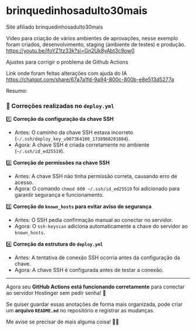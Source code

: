# brinquedinhosadulto30mais
Site afiliado brinquedinhosadulto30mais

Video para criação de vários ambientes de aprovações, nesse exemplo foram criados, desenvolvimento, staging (ambiente de testes) e produção.
https://youtu.be/lfoYZ1tz33k?si=Gn2Uk8yAbt3c9ow0

Ajustes para corrigir o problema de Github Actions

Link onde foram feitas alterações com ajuda do IA
https://chatgpt.com/share/67a7a1fd-9a94-800c-800b-e8e513d5277a

Resumo:
### **🔧 Correções realizadas no `deploy.yml`**
1️⃣ **Correção da configuração da chave SSH**  
   - Antes: O caminho da chave SSH estava incorreto (`~/.ssh/deploy_key_u907364100_1738968201884`).  
   - Agora: A chave SSH é criada corretamente no ambiente (`~/.ssh/id_ed25519`).  

2️⃣ **Correção de permissões na chave SSH**  
   - Antes: A chave SSH não tinha permissão correta, causando erro de acesso.  
   - Agora: O comando `chmod 600 ~/.ssh/id_ed25519` foi adicionado para garantir segurança e funcionamento.  

3️⃣ **Correção do `known_hosts` para evitar aviso de segurança**  
   - Antes: O SSH pedia confirmação manual ao conectar no servidor.  
   - Agora: O `ssh-keyscan` adiciona automaticamente a chave do servidor ao `known_hosts`.  

4️⃣ **Correção da estrutura do `deploy.yml`**  
   - Antes: A tentativa de conexão SSH ocorria antes da configuração da chave.  
   - Agora: A chave SSH é configurada antes de testar a conexão.  

---

Agora seu **GitHub Actions está funcionando corretamente** para conectar ao servidor Hostinger sem pedir senha! 🎉  

Se quiser guardar essas anotações de forma mais organizada, pode criar um **arquivo `README.md`** no repositório e registrar as mudanças.  

Me avise se precisar de mais alguma coisa! 🚀💪